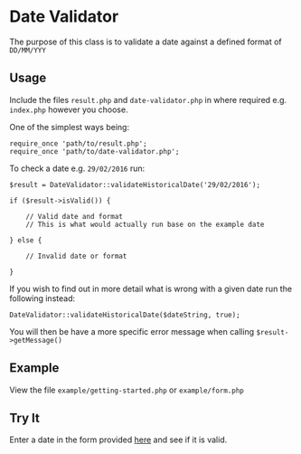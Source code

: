 # Date Validator
The purpose of this class is to validate a date against a defined format of `DD/MM/YYY`

## Usage
Include the files `result.php` and `date-validator.php` in where required e.g. `index.php` however you choose.

One of the simplest ways being:
```
require_once 'path/to/result.php';
require_once 'path/to/date-validator.php';
```

To check a date e.g. `29/02/2016` run:
```
$result = DateValidator::validateHistoricalDate('29/02/2016');

if ($result->isValid()) {

    // Valid date and format
    // This is what would actually run base on the example date

} else {
    
    // Invalid date or format
    
}
```

If you wish to find out in more detail what is wrong with a given date run the following instead:
```
DateValidator::validateHistoricalDate($dateString, true);
```

You will then be have a more specific error message when calling `$result->getMessage()`

## Example
View the file `example/getting-started.php` or `example/form.php`

## Try It
Enter a date in the form provided [here](http://holman.org.uk/date-validator/example/form.php) and see if it is valid.